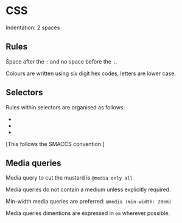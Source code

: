 # CSS

Indentation: 2 spaces

## Rules

Space after the `:` and no space before the `;`.

Colours are written using *six* digit hex codes, letters are lower case.

## Selectors

Rules within selectors are organised as follows:

 *
 *
 *

[This follows the SMACCS convention.]

## Media queries

Media query to cut the mustard is `@media only all`

Media queries do not contain a medium unless explicitly required.

Min-width media queries are preferred: `@media (min-width: 20em)`

Media queries dimentions are expressed in `em` wherever possible.
